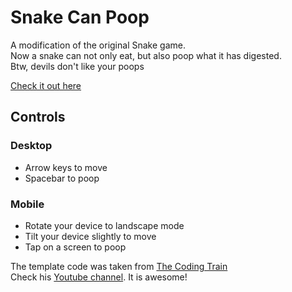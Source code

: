 # Snake Can Poop
A modification of the original Snake game.  
Now a snake can not only eat, but also poop what it has digested.  
Btw, devils don't like your poops

[Check it out here](https://omhet.github.io/snake-can-poop/)  


## Controls
### Desktop
- Arrow keys to move
- Spacebar to poop
### Mobile
- Rotate your device to landscape mode
- Tilt your device slightly to move
- Tap on a screen to poop  


The template code was taken from [The Coding Train](https://github.com/CodingTrain/website/tree/master/CodingChallenges/CC_003_Snake_game/P5)  
Check his [Youtube channel](https://www.youtube.com/channel/UCvjgXvBlbQiydffZU7m1_aw). It is awesome! 
